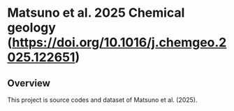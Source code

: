 # Matsuno et al. 2025 Chemical geology (https://doi.org/10.1016/j.chemgeo.2025.122651)
## Overview
This project is source codes and dataset of Matsuno et al. (2025).
